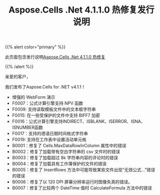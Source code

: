 ﻿---
title: Aspose.Cells .Net 4.1.1.0 热修复发行说明
type: docs
weight: 290
url: /zh/net/aspose-cells-net-4-1-1-0-hot-fix-release-notes/
---
{{% alert color="primary" %}} 

此页面包含发行说明[Aspose.Cells .Net 4.1.1.0 热修复](https://downloads.aspose.com/cells/net/new-releases/aspose.cells-.net-4.1.1.0-hot-fix/)

{{% /alert %}} 

亲爱的客户，

我们发布了Aspose.Cells for .NET v4.1.1！

- 增强的 WebForm 演示
- F0007：公式计算引擎支持 NPV 函数
- F0009: 支持读取模板文件中的文本框字符串
- F0015: 在一些受保护的文件中支持 BIFF7 加密
- F0016：公式计算引擎支持INDIRECT、ISBLANK、ISERROR、ISNA、ISNUMBER函数
- F0017：支持的德语日期时间格式字符串
- F0019: 支持在工作表中设置活动单元格
- B0001：修复了 Cells.MaxDataRowInColumn 属性中的错误
- B0002：修复了加载带有空白字符串的 csv 文件时的错误
- B0003：修复了加载超过 8k 字符串内容的评论时的错误
- B0004：修复了加载具有工作簿保护的文件的错误
- B0005：修复了 InsertRows 方法中可能导致某些文件出现“无效公式...”错误的错误
- B0006：修复了以 120 DPI 屏幕分辨率运行时图像失真的错误。
- B0007：修复了比较两个 DateTime 值时 CalculateFormula 方法中的错误
